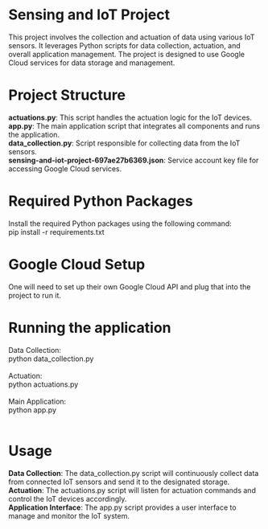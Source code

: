 # Sensing and IoT Project
This project involves the collection and actuation of data using various IoT sensors. It leverages Python scripts for data collection, actuation, and overall application management. The project is designed to use Google Cloud services for data storage and management.

# Project Structure
**actuations.py**: This script handles the actuation logic for the IoT devices. <br />
**app.py**: The main application script that integrates all components and runs the application.<br />
**data_collection.py**: Script responsible for collecting data from the IoT sensors.<br />
**sensing-and-iot-project-697ae27b6369.json**: Service account key file for accessing Google Cloud services.<br />

# Required Python Packages
Install the required Python packages using the following command: <br />
pip install -r requirements.txt<br />

# Google Cloud Setup
One will need to set up their own Google Cloud API and plug that into the project to run it.

# Running the application
Data Collection:<br />
python data_collection.py <br />
<br />
Actuation:<br />
python actuations.py<br />
<br />
Main Application:<br />
python app.py<br />
<br />
# Usage
**Data Collection**: The data_collection.py script will continuously collect data from connected IoT sensors and send it to the designated storage. <br />
**Actuation**: The actuations.py script will listen for actuation commands and control the IoT devices accordingly. <br />
**Application Interface**: The app.py script provides a user interface to manage and monitor the IoT system.<br />
